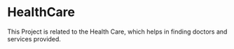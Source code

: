 # HealthCare
This Project is related to the Health Care, which helps in finding doctors and services provided.

